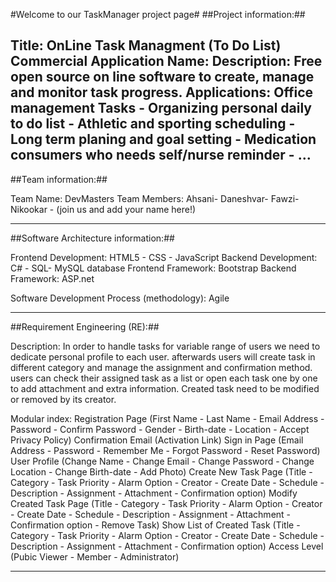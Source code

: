 #Welcome to our TaskManager project page#
##Project information:##

Title: OnLine Task Managment (To Do List)<br>
Commercial Application Name: <Coming soon>
Description: Free open source on line software to create, manage and monitor task progress.
Applications: Office management Tasks - Organizing personal daily to do list - Athletic and sporting scheduling - Long term planing and goal setting - Medication consumers who needs self/nurse reminder - ...
-------------------------------------------------------
##Team information:##

Team Name: DevMasters
Team Members: Ahsani- Daneshvar- Fawzi- Nikookar - (join us and add your name here!)

-------------------------------------------------------
##Software Architecture information:##

Frontend Development: HTML5 - CSS - JavaScript 
Backend Development: C# - SQL- MySQL database
Frontend Framework: Bootstrap
Backend Framework: ASP.net

Software Development Process (methodology): Agile

-------------------------------------------------------
##Requirement Engineering (RE):##

Description:
In order to handle tasks for variable range of users we need to dedicate personal profile to each user.
afterwards users will create task in different category and manage the assignment and confirmation method.
users can check their assigned task as a list or open each task one by one to add attachment and extra information.
Created task need to be modified or removed by its creator.

Modular index:
Registration Page (First Name - Last Name - Email Address - Password - Confirm Password - Gender - Birth-date - Location - Accept Privacy Policy)
Confirmation Email (Activation Link)
Sign in Page (Email Address - Password - Remember Me - Forgot Password - Reset Password)
User Profile (Change Name - Change Email - Change Password - Change Location - Change Birth-date - Add Photo)
Create New Task Page  (Title - Category - Task Priority - Alarm Option - Creator - Create Date - Schedule - Description - Assignment - Attachment - Confirmation option)
Modify Created Task Page (Title - Category - Task Priority - Alarm Option - Creator - Create Date - Schedule - Description - Assignment - Attachment - Confirmation option - Remove Task)
Show List of Created Task (Title - Category - Task Priority - Alarm Option - Creator - Create Date - Schedule - Description - Assignment - Attachment - Confirmation option)
Access Level (Pubic Viewer - Member - Administrator)

-------------------------------------------------------
